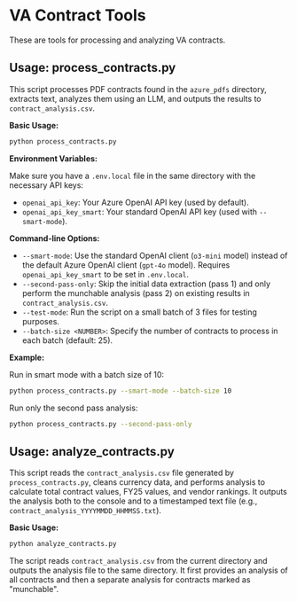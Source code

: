 # VA Contract Tools

These are tools for processing and analyzing VA contracts.

## Usage: process_contracts.py

This script processes PDF contracts found in the `azure_pdfs` directory, extracts text, analyzes them using an LLM, and outputs the results to `contract_analysis.csv`.

**Basic Usage:**

```bash
python process_contracts.py
```

**Environment Variables:**

Make sure you have a `.env.local` file in the same directory with the necessary API keys:

*   `openai_api_key`: Your Azure OpenAI API key (used by default).
*   `openai_api_key_smart`: Your standard OpenAI API key (used with `--smart-mode`).

**Command-line Options:**

*   `--smart-mode`: Use the standard OpenAI client (`o3-mini` model) instead of the default Azure OpenAI client (`gpt-4o` model). Requires `openai_api_key_smart` to be set in `.env.local`.
*   `--second-pass-only`: Skip the initial data extraction (pass 1) and only perform the munchable analysis (pass 2) on existing results in `contract_analysis.csv`.
*   `--test-mode`: Run the script on a small batch of 3 files for testing purposes.
*   `--batch-size <NUMBER>`: Specify the number of contracts to process in each batch (default: 25).

**Example:**

Run in smart mode with a batch size of 10:

```bash
python process_contracts.py --smart-mode --batch-size 10
```

Run only the second pass analysis:

```bash
python process_contracts.py --second-pass-only
```

## Usage: analyze_contracts.py

This script reads the `contract_analysis.csv` file generated by `process_contracts.py`, cleans currency data, and performs analysis to calculate total contract values, FY25 values, and vendor rankings. It outputs the analysis both to the console and to a timestamped text file (e.g., `contract_analysis_YYYYMMDD_HHMMSS.txt`).

**Basic Usage:**

```bash
python analyze_contracts.py
```

The script reads `contract_analysis.csv` from the current directory and outputs the analysis file to the same directory. It first provides an analysis of all contracts and then a separate analysis for contracts marked as "munchable".
